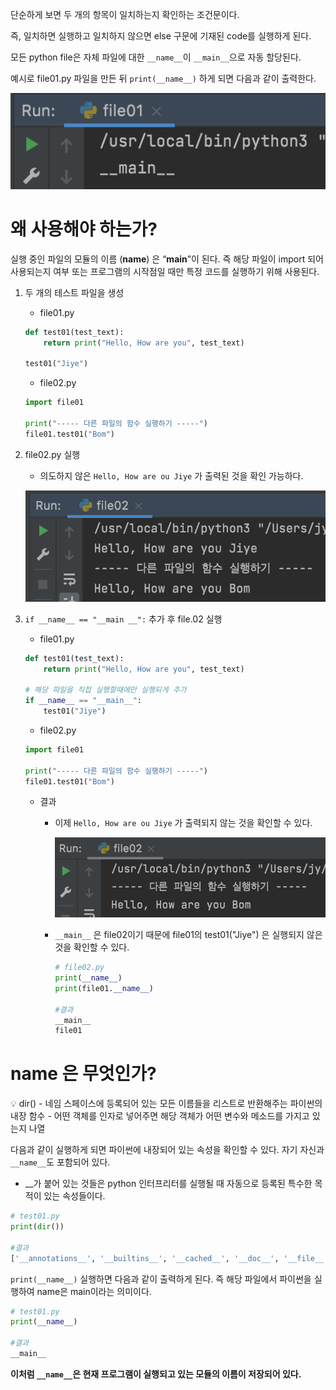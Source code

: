 단순하게 보면 두 개의 항목이 일치하는지 확인하는 조건문이다.

즉, 일치하면 실행하고 일치하지 않으면 else 구문에 기재된 code를 실행하게 된다.

모든 python file은 자체 파일에 대한 `__name__`이 `__main__`으로 자동 할당된다.

예시로 file01.py 파일을 만든 뒤 `print(__name__)` 하게 되면 다음과 같이 출력한다.

![](../../ex_screenshot/20220626_1.png)

# 왜 사용해야 하는가?

실행 중인 파일의 모듈의 이름 (__name__) 은 “__main__”이 된다. 즉 해당 파일이 import 되어 사용되는지 여부 또는 프로그램의 시작점일 때만 특정 코드를 실행하기 위해 사용된다. 

1. 두 개의 테스트 파일을 생성
    - file01.py
    
    ```python
    def test01(test_text):
        return print("Hello, How are you", test_text)
    
    test01("Jiye")
    ```
    
    - file02.py
    
    ```python
    import file01
    
    print("----- 다른 파일의 함수 실행하기 -----")
    file01.test01("Bom")
    ```
    
2. file02.py 실행
    - 의도하지 않은 `Hello, How are ou Jiye` 가 출력된 것을 확인 가능하다.
    
    ![](../../ex_screenshot/20220626_2.png)
    
3. `if __name__ == "__main __":` 추가 후 file.02 실행
    - file01.py
    
    ```python
    def test01(test_text):
        return print("Hello, How are you", test_text)
    
    # 해당 파일을 직접 실행할때에만 실행되게 추가 
    if __name__ == "__main__":
        test01("Jiye")
    ```
    
    - file02.py
    
    ```python
    import file01
    
    print("----- 다른 파일의 함수 실행하기 -----")
    file01.test01("Bom")
    ```
    
    - 결과
        - 이제 `Hello, How are ou Jiye` 가 출력되지 않는 것을 확인할 수 있다.

          ![](../../ex_screenshot/20220626_3.png)
            
        - `__main__` 은 file02이기 때문에 file01의  test01("Jiye") 은 실행되지 않은 것을 확인할 수 있다.
            
            ```python
            # file02.py
            print(__name__)
            print(file01.__name__)
            
            #결과
            __main__
            file01
            ```
            

# __name__ 은 무엇인가?

<aside>
💡 dir()
- 네임 스페이스에 등록되어 있는 모든 이름들을 리스트로 반환해주는 파이썬의 내장 함수 
- 어떤 객체를 인자로 넣어주면 해당 객체가 어떤 변수와 메소드를 가지고 있는지 나열

</aside>

다음과 같이 실행하게 되면 파이썬에 내장되어 있는 속성을 확인할 수 있다. 자기 자신과 `__name__`도 포함되어 있다.

- __가 붙어 있는 것들은 python 인터프리터를 실행될 때 자동으로 등록된 특수한 목적이 있는 속성들이다.

```python
# test01.py
print(dir())

#결과
['__annotations__', '__builtins__', '__cached__', '__doc__', '__file__', '__loader__', '__name__', '__package__', '__spec__', 'test01']
```

`print(__name__)` 실행하면 다음과 같이 출력하게 된다. 즉 해당 파일에서 파이썬을 실행하여 name은 main이라는 의미이다.

```python
# test01.py
print(__name__)

#결과
__main__
```

**이처럼 `__name__`은 현재 프로그램이 실행되고 있는 모듈의 이름이 저장되어 있다.**